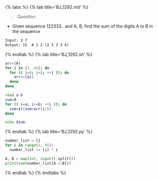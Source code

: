{% tabs %}
{% tab title='BJ_1292.md' %}

> Question

* Given sequence 122333.. and A, B, find the sum of the digits A to B in the sequence

```txt
Input: 3 7
Output: 15  # 1 2 (2 3 3 3 4)
```

{% endtab %}
{% tab title='BJ_1292.sh' %}

```sh
arr=(0)
for i in {1..45}; do
  for (( j=0; j<i; ++j )); do
    arr+=($i)
  done
done

read a b
sum=0
for (( i=a; i<=b; ++i )); do
  sum=$((sum+arr[i]))
done

echo $sum
```

{% endtab %}
{% tab title='BJ_1292.py' %}

```py
number_list = []
for i in range(1, 46):
  number_list += [i] * i

A, B = map(int, input().split())
print(sum(number_list[A-1:B]))
```

{% endtab %}
{% endtabs %}
